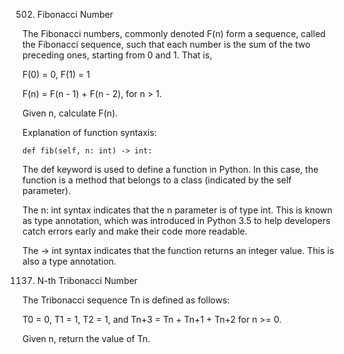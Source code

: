 502. Fibonacci Number

The Fibonacci numbers, commonly denoted F(n) form a sequence, called the Fibonacci sequence, such that each number is the sum of the two preceding ones, starting from 0 and 1. That is,

F(0) = 0, F(1) = 1

F(n) = F(n - 1) + F(n - 2), for n > 1.

Given n, calculate F(n).

Explanation of function syntaxis:

    def fib(self, n: int) -> int:

The def keyword is used to define a function in Python. In this case, the function is a method that belongs to a class (indicated by the self parameter).

The n: int syntax indicates that the n parameter is of type int. This is known as type annotation, which was introduced in Python 3.5 to help developers catch errors early and make their code more readable.

The -> int syntax indicates that the function returns an integer value. This is also a type annotation.

1137. N-th Tribonacci Number

The Tribonacci sequence Tn is defined as follows: 

T0 = 0, T1 = 1, T2 = 1, and Tn+3 = Tn + Tn+1 + Tn+2 for n >= 0.

Given n, return the value of Tn.

